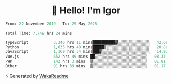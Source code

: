 <h1 align="center">👋 Hello! I'm Igor</h1>

<!--START_SECTION:waka-->

```python
From: 22 November 2019 - To: 29 May 2025

Total Time: 7,749 hrs 24 mins

TypeScript           3,346 hrs 11 mins██████████▓░░░░░░░░░░░░░░   42.68 %
Python               1,635 hrs 48 mins█████▒░░░░░░░░░░░░░░░░░░░   20.86 %
JavaScript           1,169 hrs 34 mins███▓░░░░░░░░░░░░░░░░░░░░░   14.92 %
Vue.js               652 hrs 49 mins ██░░░░░░░░░░░░░░░░░░░░░░░   08.33 %
PHP                  142 hrs 3 mins  ▒░░░░░░░░░░░░░░░░░░░░░░░░   01.81 %
Other                91 hrs 39 mins  ▒░░░░░░░░░░░░░░░░░░░░░░░░   01.17 %
```

<!--END_SECTION:waka-->

⚡ Generated by [WakaReadme](https://github.com/athul/waka-readme)
